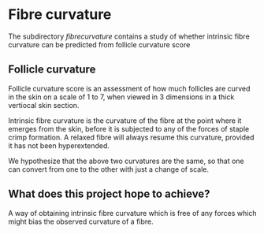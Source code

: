 # Fibre curvature #
The subdirectory _fibrecurvature_ contains a study of whether intrinsic fibre curvature can be predicted from follicle curvature score

## Follicle curvature ##
Follicle curvature score is an assessment of how much follicles are curved in the skin on a scale of 1 to 7, when viewed in 3 dimensions in a thick vertiocal skin section. 

Intrinsic fibre curvature is the curvature of the fibre at the point where it emerges from the skin, before it is subjected to any of the forces of staple crimp formation. A relaxed fibre will always resume this curvature, provided it has not been hyperextended. 

We hypothesize that the above two curvatures are the same, so that one can convert from one to the other with just a change of scale.

## What does this project hope to achieve? ##
A way of obtaining intrinsic fibre curvature which is free of any forces which might bias the observed curvature of a fibre.

